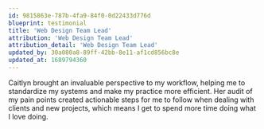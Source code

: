 ```yaml
---
id: 9815863e-787b-4fa9-84f0-0d22433d776d
blueprint: testimonial
title: 'Web Design Team Lead'
attribution: 'Web Design Team Lead'
attribution_detail: 'Web Design Team Lead'
updated_by: 30a080a8-89ff-42bb-8e11-af1cd856bc8e
updated_at: 1689794360
---
```

Caitlyn brought an invaluable perspective to my workflow, helping me to standardize my systems and make my practice more efficient. Her audit of my pain points created actionable steps for me to follow when dealing with clients and new projects, which means I get to spend more time doing what I love doing.